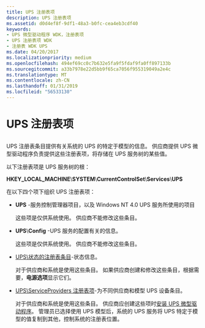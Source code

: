 ```yaml
---
title: UPS 注册表项
description: UPS 注册表项
ms.assetid: d0d4ef8f-9df1-48a3-b0fc-cea4eb3cdf40
keywords:
- UPS 微型驱动程序 WDK，注册表项
- UPS 注册表项 WDK
- 注册表 WDK UPS
ms.date: 04/20/2017
ms.localizationpriority: medium
ms.openlocfilehash: 494ef69cc0c7b632e5fa9f5fdaf9fa0ff897133b
ms.sourcegitcommit: a33b7978e22d5bb9f65ca7056f955319049a2e4c
ms.translationtype: MT
ms.contentlocale: zh-CN
ms.lasthandoff: 01/31/2019
ms.locfileid: "56533130"
---
```

# <a name="ups-registry-entries"></a>UPS 注册表项


## <span id="ddk_ups_registry_entries_kg"></span><span id="DDK_UPS_REGISTRY_ENTRIES_KG"></span>


UPS 注册表条目提供有关系统的 UPS 的特定于模型的信息。 供应商提供 UPS 微型驱动程序负责提供这些注册表项，将存储在 UPS 服务树的某些值。

以下注册表项是 UPS 服务树的根：

**HKEY\_LOCAL\_MACHINE**\\**SYSTEM**\\**CurrentControlSet**\\**Services**\\**UPS**

在以下四个项下组织 UPS 注册表项：

-   **UPS** -服务控制管理器项目，以及 Windows NT 4.0 UPS 服务所使用的项目

    这些项是仅供系统使用。 供应商不能修改这些条目。

-   **UPS**\\**Config** -UPS 服务的配置有关的信息。

    这些项是仅供系统使用。 供应商不能修改这些条目。

-   [UPS\\状态的注册表条目](ups-status-registry-entries.md)-状态信息。

    对于供应商和系统是使用这些条目。 如果供应商创建和修改这些条目，根据需要，**电源选项**显示它们。

-   [UPS\\ServiceProviders 注册表项](ups-serviceproviders-registry-entries.md)-为不同供应商和模型 UPS 设备条目。

    对于供应商和系统是使用这些条目。 供应商应创建这些项时[安装 UPS 微型驱动程序](installing-ups-minidrivers.md)。 管理员已选择使用 UPS 模型后，系统的 UPS 服务将 UPS 特定于模型的值复制到其他，控制系统的注册表位置。

 

 




